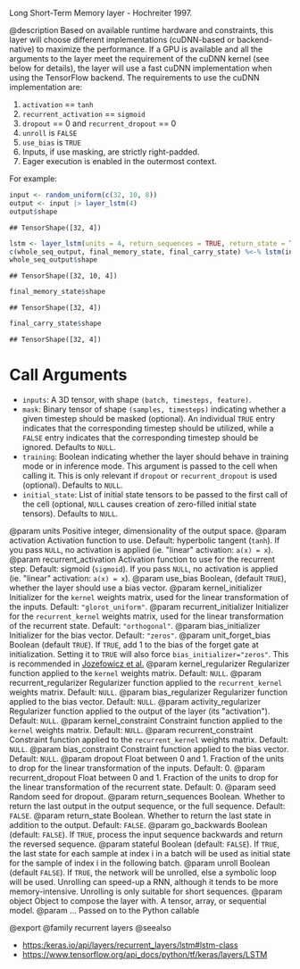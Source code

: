 Long Short-Term Memory layer - Hochreiter 1997.

@description
Based on available runtime hardware and constraints, this layer
will choose different implementations (cuDNN-based or backend-native)
to maximize the performance. If a GPU is available and all
the arguments to the layer meet the requirement of the cuDNN kernel
(see below for details), the layer will use a fast cuDNN implementation
when using the TensorFlow backend.
The requirements to use the cuDNN implementation are:

1. `activation` == `tanh`
2. `recurrent_activation` == `sigmoid`
3. `dropout` == 0 and `recurrent_dropout` == 0
4. `unroll` is `FALSE`
5. `use_bias` is `TRUE`
6. Inputs, if use masking, are strictly right-padded.
7. Eager execution is enabled in the outermost context.

For example:


```r
input <- random_uniform(c(32, 10, 8))
output <- input |> layer_lstm(4)
output$shape
```

```
## TensorShape([32, 4])
```

```r
lstm <- layer_lstm(units = 4, return_sequences = TRUE, return_state = TRUE)
c(whole_seq_output, final_memory_state, final_carry_state) %<-% lstm(input)
whole_seq_output$shape
```

```
## TensorShape([32, 10, 4])
```

```r
final_memory_state$shape
```

```
## TensorShape([32, 4])
```

```r
final_carry_state$shape
```

```
## TensorShape([32, 4])
```

# Call Arguments
- `inputs`: A 3D tensor, with shape `(batch, timesteps, feature)`.
- `mask`: Binary tensor of shape `(samples, timesteps)` indicating whether
    a given timestep should be masked  (optional).
    An individual `TRUE` entry indicates that the corresponding timestep
    should be utilized, while a `FALSE` entry indicates that the
    corresponding timestep should be ignored. Defaults to `NULL`.
- `training`: Boolean indicating whether the layer should behave in
    training mode or in inference mode. This argument is passed to the
    cell when calling it. This is only relevant if `dropout` or
    `recurrent_dropout` is used  (optional). Defaults to `NULL`.
- `initial_state`: List of initial state tensors to be passed to the first
    call of the cell (optional, `NULL` causes creation
    of zero-filled initial state tensors). Defaults to `NULL`.

@param units Positive integer, dimensionality of the output space.
@param activation Activation function to use.
    Default: hyperbolic tangent (`tanh`).
    If you pass `NULL`, no activation is applied
    (ie. "linear" activation: `a(x) = x`).
@param recurrent_activation Activation function to use
    for the recurrent step.
    Default: sigmoid (`sigmoid`).
    If you pass `NULL`, no activation is applied
    (ie. "linear" activation: `a(x) = x`).
@param use_bias Boolean, (default `TRUE`), whether the layer
    should use a bias vector.
@param kernel_initializer Initializer for the `kernel` weights matrix,
    used for the linear transformation of the inputs. Default:
    `"glorot_uniform"`.
@param recurrent_initializer Initializer for the `recurrent_kernel`
    weights matrix, used for the linear transformation of the recurrent
    state. Default: `"orthogonal"`.
@param bias_initializer Initializer for the bias vector. Default: `"zeros"`.
@param unit_forget_bias Boolean (default `TRUE`). If `TRUE`,
    add 1 to the bias of the forget gate at initialization.
    Setting it to `TRUE` will also force `bias_initializer="zeros"`.
    This is recommended in [Jozefowicz et al.](
    https://github.com/mlresearch/v37/blob/gh-pages/jozefowicz15.pdf)
@param kernel_regularizer Regularizer function applied to the `kernel` weights
    matrix. Default: `NULL`.
@param recurrent_regularizer Regularizer function applied to the
    `recurrent_kernel` weights matrix. Default: `NULL`.
@param bias_regularizer Regularizer function applied to the bias vector.
    Default: `NULL`.
@param activity_regularizer Regularizer function applied to the output of the
    layer (its "activation"). Default: `NULL`.
@param kernel_constraint Constraint function applied to the `kernel` weights
    matrix. Default: `NULL`.
@param recurrent_constraint Constraint function applied to the
    `recurrent_kernel` weights matrix. Default: `NULL`.
@param bias_constraint Constraint function applied to the bias vector.
    Default: `NULL`.
@param dropout Float between 0 and 1. Fraction of the units to drop for the
    linear transformation of the inputs. Default: 0.
@param recurrent_dropout Float between 0 and 1. Fraction of the units to drop
    for the linear transformation of the recurrent state. Default: 0.
@param seed Random seed for dropout.
@param return_sequences Boolean. Whether to return the last output
    in the output sequence, or the full sequence. Default: `FALSE`.
@param return_state Boolean. Whether to return the last state in addition
    to the output. Default: `FALSE`.
@param go_backwards Boolean (default: `FALSE`).
    If `TRUE`, process the input sequence backwards and return the
    reversed sequence.
@param stateful Boolean (default: `FALSE`). If `TRUE`, the last state
    for each sample at index i in a batch will be used as initial
    state for the sample of index i in the following batch.
@param unroll Boolean (default `FALSE`).
    If `TRUE`, the network will be unrolled,
    else a symbolic loop will be used.
    Unrolling can speed-up a RNN,
    although it tends to be more memory-intensive.
    Unrolling is only suitable for short sequences.
@param object Object to compose the layer with. A tensor, array, or sequential model.
@param ... Passed on to the Python callable

@export
@family recurrent layers
@seealso
+ <https:/keras.io/api/layers/recurrent_layers/lstm#lstm-class>
+ <https://www.tensorflow.org/api_docs/python/tf/keras/layers/LSTM>
